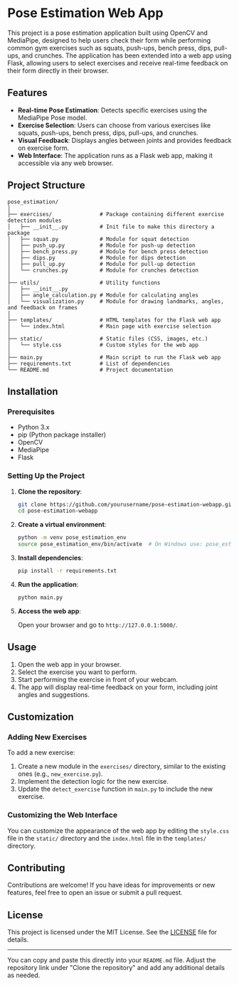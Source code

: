 # Pose Estimation Web App

This project is a pose estimation application built using OpenCV and MediaPipe, designed to help users check their form while performing common gym exercises such as squats, push-ups, bench press, dips, pull-ups, and crunches. The application has been extended into a web app using Flask, allowing users to select exercises and receive real-time feedback on their form directly in their browser.

## Features

- **Real-time Pose Estimation**: Detects specific exercises using the MediaPipe Pose model.
- **Exercise Selection**: Users can choose from various exercises like squats, push-ups, bench press, dips, pull-ups, and crunches.
- **Visual Feedback**: Displays angles between joints and provides feedback on exercise form.
- **Web Interface**: The application runs as a Flask web app, making it accessible via any web browser.

## Project Structure

```
pose_estimation/
│
├── exercises/               # Package containing different exercise detection modules
│   ├── __init__.py          # Init file to make this directory a package
│   ├── squat.py             # Module for squat detection
│   ├── push_up.py           # Module for push-up detection
│   ├── bench_press.py       # Module for bench press detection
│   ├── dips.py              # Module for dips detection
│   ├── pull_up.py           # Module for pull-up detection
│   └── crunches.py          # Module for crunches detection
│
├── utils/                   # Utility functions
│   ├── __init__.py
│   ├── angle_calculation.py # Module for calculating angles
│   └── visualization.py     # Module for drawing landmarks, angles, and feedback on frames
│
├── templates/               # HTML templates for the Flask web app
│   └── index.html           # Main page with exercise selection
│
├── static/                  # Static files (CSS, images, etc.)
│   └── style.css            # Custom styles for the web app
│
├── main.py                  # Main script to run the Flask web app
├── requirements.txt         # List of dependencies
└── README.md                # Project documentation
```

## Installation

### Prerequisites

- Python 3.x
- pip (Python package installer)
- OpenCV
- MediaPipe
- Flask

### Setting Up the Project

1. **Clone the repository**:

   ```bash
   git clone https://github.com/yourusername/pose-estimation-webapp.git
   cd pose-estimation-webapp
   ```

2. **Create a virtual environment**:

   ```bash
   python -m venv pose_estimation_env
   source pose_estimation_env/bin/activate  # On Windows use: pose_estimation_env\Scripts\activate
   ```

3. **Install dependencies**:

   ```bash
   pip install -r requirements.txt
   ```

4. **Run the application**:

   ```bash
   python main.py
   ```

5. **Access the web app**:

   Open your browser and go to `http://127.0.0.1:5000/`.

## Usage

1. Open the web app in your browser.
2. Select the exercise you want to perform.
3. Start performing the exercise in front of your webcam.
4. The app will display real-time feedback on your form, including joint angles and suggestions.

## Customization

### Adding New Exercises

To add a new exercise:

1. Create a new module in the `exercises/` directory, similar to the existing ones (e.g., `new_exercise.py`).
2. Implement the detection logic for the new exercise.
3. Update the `detect_exercise` function in `main.py` to include the new exercise.

### Customizing the Web Interface

You can customize the appearance of the web app by editing the `style.css` file in the `static/` directory and the `index.html` file in the `templates/` directory.

## Contributing

Contributions are welcome! If you have ideas for improvements or new features, feel free to open an issue or submit a pull request.

## License

This project is licensed under the MIT License. See the [LICENSE](LICENSE) file for details.

---

You can copy and paste this directly into your `README.md` file. Adjust the repository link under "Clone the repository" and add any additional details as needed.